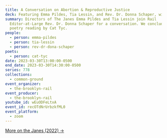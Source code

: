 ```yaml
---
title: A Conversation on Abortion & Reproductive Justice
deck: Featuring Emma Pildes, Tia Lessin, and Rev. Dr. Donna Schaper, with Cat Tyc
summary: Directors of The Janes Emma Pildes and Tia Lessin join Rail
  Editor-at-Large Rev. Dr. Donna Schaper for a conversation. We conclude with a
  poetry reading by Cat Tyc.
people:
  - person: emma-pildes
  - person: tia-lessin
  - person: rev-dr-dona-schaper
poets:
  - person: cat-tyc
date: 2023-03-30T13:00:00-0500
end_date: 2023-03-30T14:30:00-0500
series: 778
collections:
  - common-ground
event_organizer:
  - the-brooklyn-rail
event_producer:
  - the-brooklyn-rail
youtube_id: wEuODFeLtxA
event_id: recOTdNrUrbzkfML0
event_platform:
  - zoom
---
```

[More on the Janes (2022) →](https://www.hbo.com/movies/the-janes)
